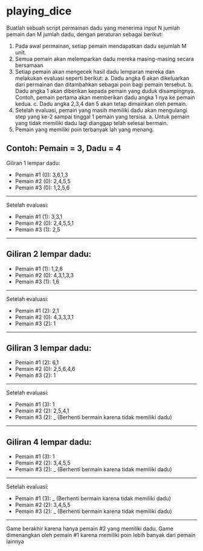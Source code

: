 # playing_dice

Buatlah sebuah script permainan dadu yang menerima input N jumlah pemain dan M jumlah
dadu, dengan peraturan sebagai berikut:
1. Pada awal permainan, setiap pemain mendapatkan dadu sejumlah M unit.
2. Semua pemain akan melemparkan dadu mereka masing-masing secara bersamaan
3. Setiap pemain akan mengecek hasil dadu lemparan mereka dan melakukan evaluasi
seperti berikut:
a. Dadu angka 6 akan dikeluarkan dari permainan dan ditambahkan sebagai poin
bagi pemain tersebut.
b. Dadu angka 1 akan diberikan kepada pemain yang duduk disampingnya.
Contoh, pemain pertama akan memberikan dadu angka 1 nya ke pemain kedua.
c. Dadu angka 2,3,4 dan 5 akan tetap dimainkan oleh pemain.
4. Setelah evaluasi, pemain yang masih memiliki dadu akan mengulangi step yang ke-2
sampai tinggal 1 pemain yang tersisa.
a. Untuk pemain yang tidak memiliki dadu lagi dianggap telah selesai bermain.
5. Pemain yang memiliki poin terbanyak lah yang menang.

Contoh:
Pemain = 3, Dadu = 4
--------
Giliran 1 lempar dadu:
- Pemain #1 (0): 3,6,1,3
- Pemain #2 (0): 2,4,5,5
- Pemain #3 (0): 1,2,5,6
-----
Setelah evaluasi:
- Pemain #1 (1): 3,3,1
- Pemain #2 (0): 2,4,5,5,1
- Pemain #3 (1): 2,5
--------
Giliran 2 lempar dadu:
-----
- Pemain #1 (1): 1,2,6
- Pemain #2 (0): 4,3,1,3,3
- Pemain #3 (1): 1,6
------
Setelah evaluasi:
- Pemain #1 (2): 2,1
- Pemain #2 (0): 4,3,3,3,1
- Pemain #3 (2): 1
---------
Giliran 3 lempar dadu:
--------
- Pemain #1 (2): 6,1
- Pemain #2 (0): 2,5,6,4,6
- Pemain #3 (2): 1
-----
Setelah evaluasi:
- Pemain #1 (3): 1
- Pemain #2 (2): 2,5,4,1
- Pemain #3 (2): _ (Berhenti bermain karena tidak memiliki dadu)
---------
Giliran 4 lempar dadu:
----------
- Pemain #1 (3): 1
- Pemain #2 (2): 3,4,5,5
- Pemain #3 (2): _ (Berhenti bermain karena tidak memiliki dadu)
--------
Setelah evaluasi:
- Pemain #1 (3): _ (Berhenti bermain karena tidak memiliki dadu)
- Pemain #2 (2): 3,4,5,5
- Pemain #3 (2): _ (Berhenti bermain karena tidak memiliki dadu)
-------
Game berakhir karena hanya pemain #2 yang memiliki dadu.
Game dimenangkan oleh pemain #1 karena memiliki poin lebih banyak dari pemain lainnya
